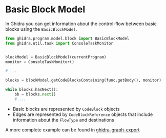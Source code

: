 Basic Block Model
=================

In Ghidra you can get information about the control-flow between basic blocks using the `BasicBlockModel`.

```python
from ghidra.program.model.block import BasicBlockModel
from ghidra.util.task import ConsoleTaskMonitor


blockModel = BasicBlockModel(currentProgram)
monitor = ConsoleTaskMonitor()

# ...

blocks = blockModel.getCodeBlocksContaining(func.getBody(), monitor)

while blocks.hasNext():
    bb = blocks.next()
    # ...
```

* Basic blocks are represented by `CodeBlock` objects
* Edges are represented by `CodeBlockReference` objects that include information about the `FlowType` and destinations

A more complete example can be found in [ghidra-graph-export](https://github.com/v-p-b/ghidra-graph-export)

